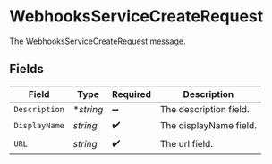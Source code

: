 # WebhooksServiceCreateRequest

The WebhooksServiceCreateRequest message.


## Fields

| Field                  | Type                   | Required               | Description            |
| ---------------------- | ---------------------- | ---------------------- | ---------------------- |
| `Description`          | **string*              | :heavy_minus_sign:     | The description field. |
| `DisplayName`          | *string*               | :heavy_check_mark:     | The displayName field. |
| `URL`                  | *string*               | :heavy_check_mark:     | The url field.         |